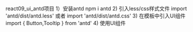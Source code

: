react09_ui_antd项目
1）安装antd
npm i antd
2) 引入less/css样式文件
import 'antd/dist/antd.less' 
或者
import 'antd/dist/antd.css'
3) 在模板中引入UI组件
import { Button,Tooltip } from 'antd'
4) 使用UI组件